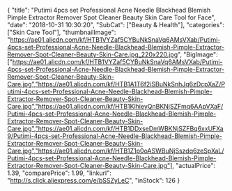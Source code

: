 {
	"title": "Putimi 4pcs set Professional Acne Needle Blackhead Blemish Pimple Extractor Remover Spot Cleaner Beauty Skin Care Tool for Face",
	"date": "2018-10-31 10:30:20",
	"SubCat": ["Beauty & Health"],
	"categories": ["Skin Care Tool"],
	"thumbnailImage": "https://ae01.alicdn.com/kf/HTB1VYZaf5CYBuNkSnaVq6AMsVXab/Putimi-4pcs-set-Professional-Acne-Needle-Blackhead-Blemish-Pimple-Extractor-Remover-Spot-Cleaner-Beauty-Skin-Care.jpg_220x220.jpg",
	"BigImage": ["https://ae01.alicdn.com/kf/HTB1VYZaf5CYBuNkSnaVq6AMsVXab/Putimi-4pcs-set-Professional-Acne-Needle-Blackhead-Blemish-Pimple-Extractor-Remover-Spot-Cleaner-Beauty-Skin-Care.jpg","https://ae01.alicdn.com/kf/HTB1A1T6f2iSBuNkSnhJq6zDcpXaZ/Putimi-4pcs-set-Professional-Acne-Needle-Blackhead-Blemish-Pimple-Extractor-Remover-Spot-Cleaner-Beauty-Skin-Care.jpg","https://ae01.alicdn.com/kf/HTB1KlhieyQnBKNjSZFmq6AApVXaF/Putimi-4pcs-set-Professional-Acne-Needle-Blackhead-Blemish-Pimple-Extractor-Remover-Spot-Cleaner-Beauty-Skin-Care.jpg","https://ae01.alicdn.com/kf/HTB1DDxseDmWBKNjSZFBq6xxUFXa9/Putimi-4pcs-set-Professional-Acne-Needle-Blackhead-Blemish-Pimple-Extractor-Remover-Spot-Cleaner-Beauty-Skin-Care.jpg","https://ae01.alicdn.com/kf/HTB1Z1p0oASWBuNjSszdq6zeSpXaL/Putimi-4pcs-set-Professional-Acne-Needle-Blackhead-Blemish-Pimple-Extractor-Remover-Spot-Cleaner-Beauty-Skin-Care.jpg"],
	"actualPrice": 1.39,
	"comparePrice": 1.99,
	"linkurl": "http://s.click.aliexpress.com/e/bSSZyLeC",
	"inStock": 126
}
